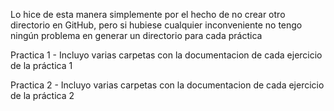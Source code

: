 Lo hice de esta manera simplemente por el hecho de no crear otro directorio en GitHub, pero si hubiese cualquier inconveniente no tengo ningún problema en generar un directorio para cada práctica

Practica 1 - Incluyo varias carpetas con la documentacion de cada ejercicio de la práctica 1

Practica 2 - Incluyo varias carpetas con la documentacion de cada ejercicio de la práctica 2
